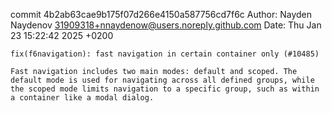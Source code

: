 commit 4b2ab63cae9b175f07d266e4150a587756cd7f6c
Author: Nayden Naydenov <31909318+nnaydenow@users.noreply.github.com>
Date:   Thu Jan 23 15:22:42 2025 +0200

    fix(f6navigation): fast navigation in certain container only (#10485)
    
    Fast navigation includes two main modes: default and scoped. The default mode is used for navigating across all defined groups, while the scoped mode limits navigation to a specific group, such as within a container like a modal dialog.
